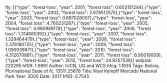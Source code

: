 fly: [{"type": 'forest-loss', "year": 2001, "forest loss": 0.603151244},{"type": 'forest-loss', "year": 2002, "forest loss": 2.678512575},{"type": 'forest-loss', "year": 2003, "forest loss": 0.697028007},{"type": 'forest-loss', "year": 2004, "forest loss": 4.760231287},{"type": 'forest-loss', "year": 2005, "forest loss": 4.980989178},{"type": 'forest-loss', "year": 2006, "forest loss": 1.314680392},{"type": 'forest-loss', "year": 2007, "forest loss": 1.329464479},{"type": 'forest-loss', "year": 2008, "forest loss": 2.378180725},{"type": 'forest-loss', "year": 2009, "forest loss": 1.090039871},{"type": 'forest-loss', "year": 2010, "forest loss": 4.312670881},{"type": 'forest-loss', "year": 2011, "forest loss": 8.90019009},{"type": 'forest-loss', "year": 2012, "forest loss": 24.8257538}]
wdpaid: 220295
hf09: 1.9991
Author: IUCN, UQ and WCS
hfcg: 1.1635
Tags: Bolivia, Plurinational State of
fc: 13511.25878
Title: Noel Kempff Mercado National Park
Year: 2000
Date: 2017
hf93: 0.7545
